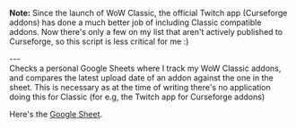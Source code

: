 **Note:** Since the launch of WoW Classic, the official Twitch app (Curseforge addons) has done a much better job of including Classic compatible addons. Now there's only a few on my list that aren't actively published to Curseforge, so this script is less critical for me :)

\---\
Checks a personal Google Sheets where I track my WoW Classic addons, and compares the latest upload date of an addon against the one in the sheet. This is necessary as at the time of writing there's no application doing this for Classic (for e.g, the Twitch app for Curseforge addons)

Here's the [Google Sheet](https://docs.google.com/spreadsheets/d/1FF2AMBdi8GQSKecYbeGA_tQEB3XhH-QXG0xTegqvxks/edit?usp=sharing).
